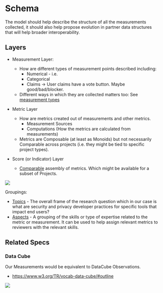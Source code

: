 # Schema

The model should help describe the structure of all the measurements collected, it should also help propose evolution in partner data structures that will help broader interoperability. 

## Layers

  - Measurement Layer:
      + How are different types of measurement points described including:
          * Numerical - i.e. 
          * Categorical
          * Claims -> User claims have a vote button. Maybe good/bad/blocker.
      + Different ways in which they are collected matters too: See [measurement types](https://code.iilab.org/openintegrity/metrics/blob/master/0_metadata/measurements.md)

  - Metric Layer
      + How are metrics created out of measurements and other metrics.
          * Measurement Sources
          * Computations (How the metrics are calculated from measurements)
      + Metrics are Composable (at least as Monoids) but not necessarily Comparable across projects (i.e. they might be tied to specific project types).

  - Score (or Indicator) Layer
      + [Comparable](# "This doesn't necessarily mean numerical. Although EFF scorecard could be reduced to number of columns.") assembly of metrics. Which might be available for a subset of Projects.

![](../images/sketch.png)

Groupings:
  - [Topics](https://code.iilab.org/openintegrity/framework/blob/master/topics.md) - The overall frame of the research question which in our case is what are security and privacy developer practices for specific tools that impact end users?
  - [Aspects](https://code.iilab.org/openintegrity/framework/blob/master/aspects.md) - A grouping of the skills or type of expertise related to the metric or measurement. It can be used to help assign relevant metrics to reviewers with the relevant skills.

## Related Specs

### Data Cube

Our Measurements would be equivalent to DataCube Observations.

 - https://www.w3.org/TR/vocab-data-cube/#outline

![](https://www.w3.org/TR/vocab-data-cube/images/qb-fig1.png)